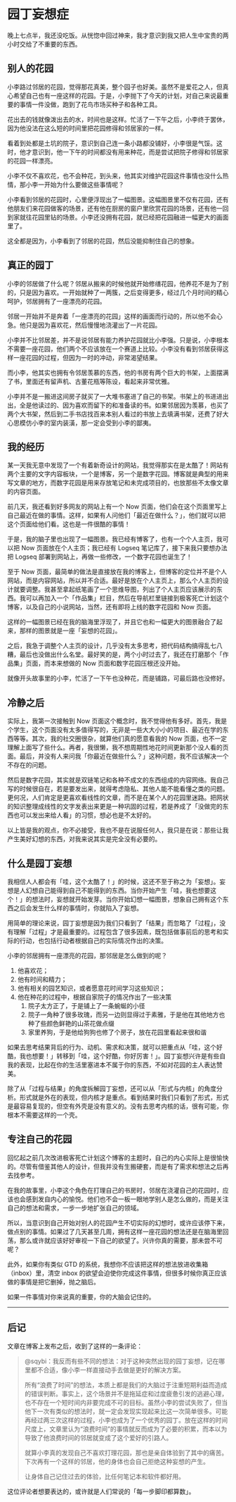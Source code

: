 # 园丁妄想症

晚上七点半，我还没吃饭。从恍惚中回过神来，我才意识到我又把人生中宝贵的两小时交给了不重要的东西。

## 别人的花园

小李路过邻居的花园，觉得那花真美，整个园子也好美。虽然不是爱花之人，但真心希望自己也有一座这样的花园。于是，小李抛下了今天的计划，对自己来说最重要的事情一件没做，跑到了花鸟市场买种子和各种工具。

花出去的钱就像泼出去的水，时间也是这样。忙活了一下午之后，小李终于罢休，因为他没法在这么短的时间里把花园修得和邻居家的一样。

看着到处都是土坑的院子，意识到自己连一条小路都没铺好，小李很是气馁。这时，他才意识到，他一下午的时间都没有用来种花，而是尝试把院子修得和邻居家的花园一样漂亮。

小李不仅不喜欢花，也不会种花，到头来，他其实对维护花园这件事情也没什么热情，那小李一开始为什么要做这些事情呢？

小李看到邻居的花园时，心里便浮现出了一幅图景。这幅图景里不仅有花园，还有他朋友们来花园做客的场景，还有他在厨房的窗户里欣赏花园的场景，还有他一回到家就往花园里钻的场景。小李还没拥有花园，就已经把花园融进一幅更大的画面里了。

这全都是因为，小李看到了邻居的花园，然后没能抑制住自己的想象。

## 真正的园丁

小李的邻居做了什么呢？邻居从搬来的时候他就开始修缮花园，他养花不是为了别的，只是因为喜欢。一开始就种了一两簇，之后变得更多，经过几个月时间的精心呵护，邻居拥有了一座漂亮的花园。

邻居一开始并不是奔着「一座漂亮的花园」这样的画面而行动的，所以他不会心急。他只是因为喜欢花，然后慢慢地浇灌出了一片花园。

小李并不比邻居差，并不是说邻居有能力养护花园就比小李强。只是说，小李根本不需要一座花园，他们两个不应该放在一个赛道上比较。小李没有看到邻居获得这样一座花园的过程，但因为一时的冲动，非常渴望结果。

而小李，他其实也拥有令邻居羡慕的东西，他的书房有两个巨大的书架，上面摆满了书，里面还有留声机、古董花瓶等陈设，看起来非常优雅。

小李并不是一搬进这间房子就买了一大堆书塞进了自己的书架。书架上的书进进出出，全是他读过的、因为喜欢而留下的和准备读的书。如果邻居因为羡慕，也买了两个大书架，然后到二手书店找百来本别人看过的书放上去填满书架，还费了好大心思模仿小李的室内装潢，那一定会受到小李的鄙夷。

## 我的经历

某一天我无意中发现了一个有着新奇设计的网站，我觉得那实在是太酷了！网站有两个主要的文字内容板块，一个是博客，另一个是数字花园。博客就是典型的用来写文章的地方，而数字花园是用来存放笔记和未完成项目的，也放那些不太像文章的内容页面。

前几天，我还看到好多网友的网站上有一个 Now 页面，他们会在这个页面里写上自己最近在做的事情。这样，如果有人问他们「最近在做什么？」，他们就可以把这个页面给他们看。这也是一件很酷的事情！

于是，我的脑子里也出现了一幅图景。我已经有博客了，也有一个个人主页，我可以把 Now 页面放在个人主页；我已经有 Logseq 笔记库了，接下来我只要想办法把 Logseq 部署到网站上，再做一些修改，一个数字花园也诞生了！

至于 Now 页面，最简单的做法是直接放在我的博客上，但博客的定位并不是个人网站，而是内容网站，所以并不合适。最好是放在个人主页上，那么个人主页的设计就要调整。我甚至拿起纸笔画了一个思维导图，列出了个人主页应该展示的东西。我可以再加入一个「作品集」栏目，然后在导航栏里链接到极客死亡计划这个博客，以及自己的小说网站，当然，还有即将上线的数字花园和 Now 页面。

这样的一幅图景已经在我的脑海里浮现了，并且它也和一幅更大的图景融合了起来，那样的图景就是一座「妄想的花园」。

之后，我急于调整个人主页的设计，几乎没有太多思考，把代码结构搞得乱七八糟，最后也没做出什么名堂。最好笑的是，两个小时过去了，我还在打磨那个「作品集」页面，而本来想做的 Now 页面和数字花园压根还没开始。

就像开头故事里的小李，忙活了一下午也没种花，而是铺路，可最后路也没修好。

## 冷静之后

实际上，我第一次接触到 Now 页面这个概念时，我不觉得他有多好。首先，我是个学生，这个页面没有太多值得写的，无非是一些大大小小的项目、最近在学的东西等等。其次，我的社交圈很杂，就算他们真的愿意看我的 Now 页面，也不一定理解上面写了些什么。再者，我很懒，我不想周期性地花时间更新那个没人看的页面。最后，并没有人来问我「你最近在做些什么？」这种问题，我不应该解决一个不存在的问题。

然后是数字花园，其实就是双链笔记和各种不成文的东西组成的内容网络。我自己写的时候很自在，若是要发出来，就得考虑隐私、其他人能不能看懂之类的问题。更何况，人们肯定是更喜欢看线性的文章，而不是在某个人的花园里迷路。把网状的知识整理成线性的文字发表出来更是一种巩固的过程，若是养成了「没做完的东西也可以发出来给人看」的习惯，想必也是不太好的。

以上皆是我的观点，你不必接受，我也不是在说服任何人，我只是在说：那些让我产生美好幻想的东西，对我来说其实是完全没有必要的。

## 什么是园丁妄想

我相信人人都会有「哇，这个太酷了！」的时候，这还不至于称之为「妄想」。妄想是人幻想自己能得到自己不能得到的东西。当你开始产生「哇，我也想要这个！」的想法时，妄想就开始发芽。当你开始幻想一幅图景，想象自己拥有这个东西之后会发生什么样的事情时，你就陷入了妄想。

用简单的理论来说，园丁妄想是因为我们只看到了「结果」而忽略了「过程」，没有理解「过程」才是最重要的。过程包含了很多因素，既包括做事前后的思考和实际的行动，也包括行动者根据自己的实际情况作出的决策。

小李的邻居拥有一座漂亮的花园，那邻居是怎么做到的呢？

1. 他喜欢花；
2. 他有时间和精力；
3. 他有相关的园艺知识，或者愿意花时间学习这些知识；
4. 他在种花的过程中，根据自家院子的情况作出了一些决策
   1. 院子太方正了，于是铺上了一条蜿蜒的小径
   2. 院子一角种了很多玫瑰，而另一边则显得过于素雅，于是他在其他地方也种了些颜色鲜艳的山茶花做点缀
   3. 家里养狗，于是他给狗狗也修了个房子，放在花园里看起来很和谐

如果去思考结果背后的行为、动机、需求和决策，就可以把重点从「哇，这个好酷，我也想要！」转移到「哇，这个好酷，你好厉害！」。园丁妄想兴许是有些自我的表现，比起在你的生活里塞进本不属于你的东西，不如对花园的主人表达赞美。

除了从「过程与结果」的角度拆解园丁妄想，还可以从「形式与内核」的角度分析。形式就是外在的表现，但内核才是重点。看到结果时我们只看到了形式，形式是最容易复现的，但空有外壳是没有意义的。没有去思考内核的话，很有可能，你根本不需要这样的一个壳。

## 专注自己的花园

回忆起之前几次改进极客死亡计划这个博客的主题时，自己的内心实际上是很愉快的。尽管有借鉴其他人的设计，但我并没有生搬硬套，而是有了需求和想法之后再去找参考。

在我的故事里，小李这个角色在打理自己的书房时，邻居在浇灌自己的花园时，应该也会感到发自内心的愉悦。他们也不会一板一眼地学别人是怎么做的，而是关注自己的想法和需求，一步一步地扩张自己的领域。

所以，当意识到自己开始对别人的花园产生不切实际的幻想时，或许应该停下来，做点别的事情。如果过了几天甚至几周，拥有这样一座花园的想法还是在脑海里回荡，那么或许就应该好好审视一下自己的欲望了。兴许你真的需要，那未尝不可呢？

此外，如果你有类似 GTD 的系统，我想你不应该把这样的想法放进收集箱（inbox）里，清空 inbox 的欲望会迫使你完成这件事情，但很多时候你真正应该做的事情是把它删掉，抛之脑后。

如果一件事情对你来说真的重要，你的大脑会记住的。

---

## 后记

文章在博客上发布之后，收到了这样的一条评论：

> @sqybi：我反而有些不同的想法：对于这种突然出现的园丁妄想，记在哪里都不合适，像小李一样直接动手去做是更好的解决方案。
> 
> 所有“浪费了时间”的想法，本质上都是我们的大脑过于注重短期利益而造成的错误判断。事实上，这个场景并不是拖延症和过度疲惫引发的逃避心理，也不存在一个短时间内非要完成不可的目标。虽然小李的尝试失败了，但当他下一次有类似的想法时，就一定会发现实现起来比这一次简单很多。可能再经过两三次这样的过程，小李也成为了一个优秀的园丁。放在这样的时间尺度上，文章里认为“浪费时间”的事情就反而成为了必要的积累，而本以为导致了他浪费时间的邻居就变成了这个爱好的引路人。
> 
> 就算小李真的发现自己不喜欢打理花园，那也是亲自体验到了其中的痛苦。下次再有一个这样的邻居，他的身体也会自己拒绝这种妄想的产生。
> 
> 让身体自己记住过去的体验，比任何笔记本和软件都好用。

这位评论者想要表达的，或许就是人们常说的「每一步脚印都算数」。
